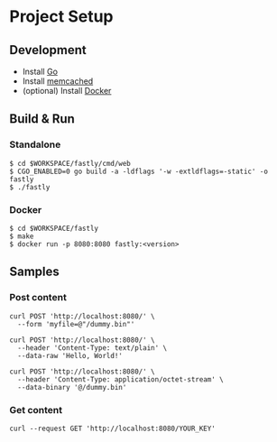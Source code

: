 # Project Setup

## Development

- Install [Go](https://golang.org/doc/install)
- Install [memcached](https://memcached.org/downloads)
- (optional) Install [Docker](https://docs.docker.com/get-docker/)

## Build & Run

### Standalone

```shell
$ cd $WORKSPACE/fastly/cmd/web
$ CGO_ENABLED=0 go build -a -ldflags '-w -extldflags=-static' -o fastly
$ ./fastly
```

### Docker

```shell
$ cd $WORKSPACE/fastly
$ make
$ docker run -p 8080:8080 fastly:<version>
```

## Samples

### Post content

```shell
curl POST 'http://localhost:8080/' \
  --form 'myfile=@"/dummy.bin"'

curl POST 'http://localhost:8080/' \
  --header 'Content-Type: text/plain' \
  --data-raw 'Hello, World!'
  
curl POST 'http://localhost:8080/' \
  --header 'Content-Type: application/octet-stream' \
  --data-binary '@/dummy.bin'
```

### Get content

```shell
curl --request GET 'http://localhost:8080/YOUR_KEY'
```